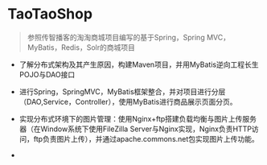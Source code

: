 # TaoTaoShop
> 参照传智播客的淘淘商城项目编写的基于Spring，Spring MVC，MyBatis，Redis，Solr的商城项目

* 了解分布式架构及其产生原因，构建Maven项目，并用MyBatis逆向工程长生POJO与DAO接口


* 进行Spring，SpringMVC，MyBatis框架整合，并对项目进行分层（DAO,Service，Controller），使用MyBatis进行商品展示页面分页。

* 实现分布式环境下的图片管理：使用Nginx+ftp搭建负载均衡与图片上传服务器（在Window系统下使用FileZilla Server与Nginx实现，Nginx负责HTTP访问，ftp负责图片上传），并通过apache.commons.net包实现图片上传功能。

* 



